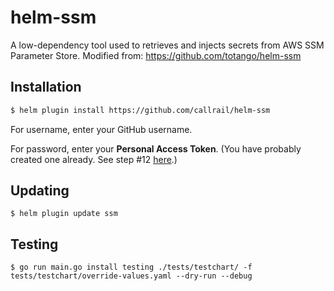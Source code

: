 # helm-ssm
A low-dependency tool used to retrieves and injects secrets from AWS SSM Parameter Store.
Modified from: https://github.com/totango/helm-ssm


## Installation
```bash
$ helm plugin install https://github.com/callrail/helm-ssm
```
For username, enter your GitHub username.

For password, enter your **Personal Access Token**. (You have probably created one already. See step #12 [here](https://github.com/callrail/setup).)

## Updating
```
$ helm plugin update ssm
```

## Testing
```
$ go run main.go install testing ./tests/testchart/ -f tests/testchart/override-values.yaml --dry-run --debug
```

